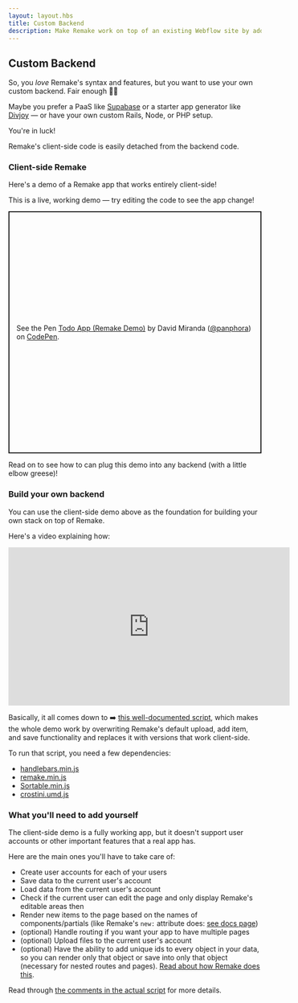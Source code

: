 ```yaml
---
layout: layout.hbs
title: Custom Backend
description: Make Remake work on top of an existing Webflow site by adding your own custom backend like Supabase or Divjoy!
---
```



## Custom Backend

So, you *love* Remake's syntax and features, but you want to use your own custom backend. Fair enough 🤷‍♂️

Maybe you prefer a PaaS like [Supabase](https://supabase.io/) or a starter app generator like [Divjoy](https://divjoy.com/) — or have your own custom Rails, Node, or PHP setup.

You're in luck! 

Remake's client-side code is easily detached from the backend code.

### Client-side Remake 

Here's a demo of a Remake app that works entirely client-side!

This is a live, working demo &mdash; try editing the code to see the app change!

<p class="codepen" data-height="482" data-theme-id="39608" data-default-tab="html,result" data-user="panphora" data-slug-hash="rNMVYZz" data-editable="true" style="height: 482px; box-sizing: border-box; display: flex; align-items: center; justify-content: center; border: 2px solid; margin: 1em 0; padding: 1em;" data-pen-title="Todo App (Remake Demo)">
  <span>See the Pen <a href="https://codepen.io/panphora/pen/rNMVYZz">
  Todo App (Remake Demo)</a> by David Miranda (<a href="https://codepen.io/panphora">@panphora</a>)
  on <a href="https://codepen.io">CodePen</a>.</span>
</p>
<script async src="https://cpwebassets.codepen.io/assets/embed/ei.js"></script>

Read on to see how to can plug this demo into any backend (with a little elbow greese)!

### Build your own backend

You can use the client-side demo above as the foundation for building your own stack on top of Remake.

Here's a video explaining how:

<iframe width="560" height="315" src="https://www.youtube.com/embed/S6l6uaYq0GA" title="YouTube video player" frameborder="0" allow="accelerometer; autoplay; clipboard-write; encrypted-media; gyroscope; picture-in-picture" allowfullscreen></iframe>

Basically, it all comes down to ➡️ [this well-documented script](https://remake-web-assets.s3.amazonaws.com/remake-client-side-demo.v1.js), which makes the whole demo work by overwriting Remake's default upload, add item, and save functionality and replaces it with versions that work client-side.

To run that script, you need a few dependencies:
- [handlebars.min.js](https://cdn.jsdelivr.net/npm/handlebars@latest/dist/handlebars.min.js)
- [remake.min.js](https://github.com/remake/remake-framework/blob/master/_remake/dist/remake/js/remake.min.js)
- [Sortable.min.js](https://cdn.jsdelivr.net/npm/sortablejs@latest/Sortable.min.js)
- [crostini.umd.js](https://cdn.jsdelivr.net/npm/crostini@latest/dist/crostini.umd.js)

### What you'll need to add yourself

The client-side demo is a fully working app, but it doesn't support user accounts or other important features that a real app has.

Here are the main ones you'll have to take care of:

- Create user accounts for each of your users
- Save data to the current user's account
- Load data from the current user's account
- Check if the current user can edit the page and only display Remake's
  editable areas then
- Render new items to the page based on the names of components/partials (like Remake's `new:` attribute does: [see docs page](https://docs.remaketheweb.com/adding-new-items/))
- (optional) Handle routing if you want your app to have multiple pages
- (optional) Upload files to the current user's account
- (optional) Have the ability to add unique ids to every object in your data, so you can render only that object or save into only that object (necessary for nested routes and pages). [Read about how Remake does this](https://docs.remaketheweb.com/nested-pages/).

Read through [the comments in the actual script](https://remake-web-assets.s3.amazonaws.com/remake-client-side-demo.v1.js) for more details.



